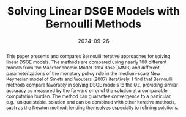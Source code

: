 ---
title: Solving Linear DSGE Models with Bernoulli Methods
authors:
- admin
date: '2024-09-26'
publishDate: '2024-09-26'
publication_types:
- article-journal
publication: '*Computational Economics*'
doi: '10.1007/s10614-024-10708-z'
abstract: This paper presents and compares Bernoulli iterative approaches for solving linear DSGE models.  The methods are compared using nearly 100 different models from the Macroeconomic Model Data Base (MMB) and different parameterizations of the monetary policy rule in the medium-scale New Keynesian model of Smets and Wouters (2007) iteratively. I find that Bernoulli methods compare favorably in solving DSGE models to the QZ, providing similar accuracy as measured by the forward error of the solution at a comparable computation burden. The method can guarantee convergence to a particular, e.g., unique stable, solution and can be combined with other iterative methods, such as the Newton method, lending themselves especially to refining solutions.
tags:
- Functional iteration
- Numerical accuracy
- DSGE
- Solution methods


links:
- name: IMFS Working Paper Series
  url: https://www.imfs-frankfurt.de/forschung/imfs-working-papers/details.html?tx_mmpublications_publicationsdetail%5Bcontroller%5D=Publication&tx_mmpublications_publicationsdetail%5Bpublication%5D=434&cHash=7599e8bc3cf66687ebefbfc5b9e03470
url_pdf: https://www.dropbox.com/scl/fi/5dv2gwem5wa7qqaalso8u/bernoulli_DSGE.pdf?rlkey=50cip70n62l5bowxzx8tt9sk6&dl=0
url_code: https://github.com/AlexMeyer-Gohde/Linear-DSGE-with-Bernoulli
url_slides: https://www.dropbox.com/scl/fi/7k1rzjqxx95zxb2lo6etl/meyer-gohde_esem_eea_2023.pdf?rlkey=yfjwyg5pau60xs56gitdo36bh&dl=1

share: false
---